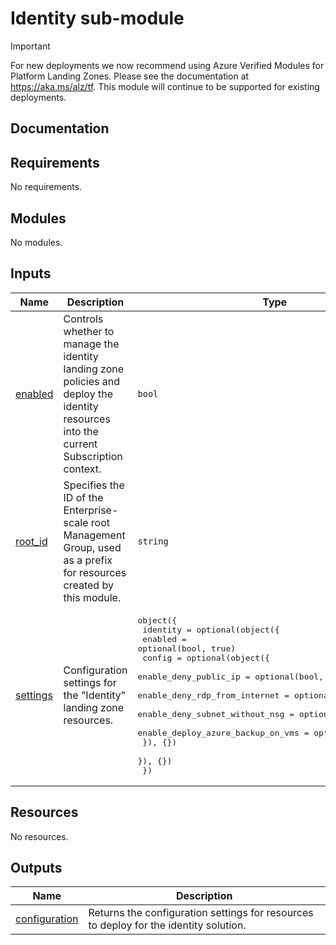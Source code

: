 <!-- BEGIN_TF_DOCS -->
# Identity sub-module

> [!IMPORTANT]
> For new deployments we now recommend using Azure Verified Modules for Platform Landing Zones.
> Please see the documentation at <https://aka.ms/alz/tf>.
> This module will continue to be supported for existing deployments.

## Documentation
<!-- markdownlint-disable MD033 -->

## Requirements

No requirements.

## Modules

No modules.

<!-- markdownlint-disable MD013 -->
<!-- markdownlint-disable MD034 -->
## Inputs

| Name | Description | Type | Default | Required |
|------|-------------|------|---------|:--------:|
| <a name="input_enabled"></a> [enabled](#input\_enabled) | Controls whether to manage the identity landing zone policies and deploy the identity resources into the current Subscription context. | `bool` | n/a | yes |
| <a name="input_root_id"></a> [root\_id](#input\_root\_id) | Specifies the ID of the Enterprise-scale root Management Group, used as a prefix for resources created by this module. | `string` | n/a | yes |
| <a name="input_settings"></a> [settings](#input\_settings) | Configuration settings for the "Identity" landing zone resources. | <pre>object({<br>    identity = optional(object({<br>      enabled = optional(bool, true)<br>      config = optional(object({<br>        enable_deny_public_ip             = optional(bool, true)<br>        enable_deny_rdp_from_internet     = optional(bool, true)<br>        enable_deny_subnet_without_nsg    = optional(bool, true)<br>        enable_deploy_azure_backup_on_vms = optional(bool, true)<br>      }), {})<br>    }), {})<br>  })</pre> | `{}` | no |

## Resources

No resources.

## Outputs

| Name | Description |
|------|-------------|
| <a name="output_configuration"></a> [configuration](#output\_configuration) | Returns the configuration settings for resources to deploy for the identity solution. |

<!-- markdownlint-enable -->
<!-- END_TF_DOCS -->